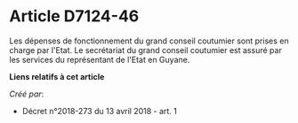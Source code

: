 # Article D7124-46

Les dépenses de fonctionnement du grand conseil coutumier sont prises en charge par l'Etat. Le secrétariat du grand conseil
coutumier est assuré par les services du représentant de l'Etat en Guyane.

**Liens relatifs à cet article**

_Créé par_:

  - Décret n°2018-273 du 13 avril 2018 - art. 1
